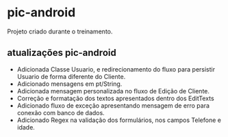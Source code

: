 # pic-android
Projeto criado durante o treinamento.
## atualizações pic-android
* Adicionada Classe Usuario, e redirecionamento do fluxo para persistir Usuario de forma diferente do Cliente.
* Adicionado mensagens em pt/String.
* Adicionada mensagem personalizada no fluxo de Edição de Cliente.
* Correção e formatação dos textos apresentados dentro dos EditTexts
* Adicionado fluxo de exceção apresentando mensagem de erro para conexão com banco de dados.
* Adicionado Regex na validação dos formulários, nos campos Telefone e idade.
